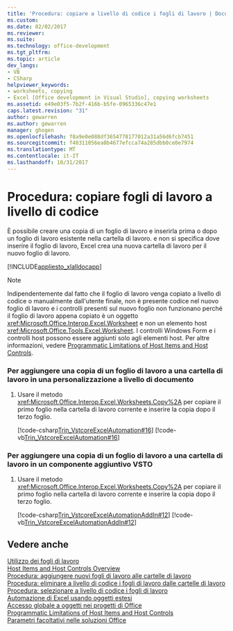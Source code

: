 ```yaml
---
title: 'Procedura: copiare a livello di codice i fogli di lavoro | Documenti Microsoft'
ms.custom: 
ms.date: 02/02/2017
ms.reviewer: 
ms.suite: 
ms.technology: office-development
ms.tgt_pltfrm: 
ms.topic: article
dev_langs:
- VB
- CSharp
helpviewer_keywords:
- worksheets, copying
- Excel [Office development in Visual Studio], copying worksheets
ms.assetid: e49e03f5-7b2f-416b-b5fe-0965336c47e1
caps.latest.revision: "31"
author: gewarren
ms.author: gewarren
manager: ghogen
ms.openlocfilehash: f8a9e0e088df3654778177012a31a56d6fcb7451
ms.sourcegitcommit: f40311056ea0b4677efcca74a285dbb0ce0e7974
ms.translationtype: MT
ms.contentlocale: it-IT
ms.lasthandoff: 10/31/2017
---
```

# <a name="how-to-programmatically-copy-worksheets"></a>Procedura: copiare fogli di lavoro a livello di codice
  È possibile creare una copia di un foglio di lavoro e inserirla prima o dopo un foglio di lavoro esistente nella cartella di lavoro. e non si specifica dove inserire il foglio di lavoro, Excel crea una nuova cartella di lavoro per il nuovo foglio di lavoro.  
  
 [!INCLUDE[appliesto_xlalldocapp](../vsto/includes/appliesto-xlalldocapp-md.md)]  
  
> [!NOTE]  
>  Indipendentemente dal fatto che il foglio di lavoro venga copiato a livello di codice o manualmente dall'utente finale, non è presente codice nel nuovo foglio di lavoro e i controlli presenti sul nuovo foglio non funzionano perché il foglio di lavoro appena copiato è un oggetto <xref:Microsoft.Office.Interop.Excel.Worksheet> e non un elemento host <xref:Microsoft.Office.Tools.Excel.Worksheet>. I controlli Windows Form e i controlli host possono essere aggiunti solo agli elementi host. Per altre informazioni, vedere [Programmatic Limitations of Host Items and Host Controls](../vsto/programmatic-limitations-of-host-items-and-host-controls.md).  
  
### <a name="to-add-a-copied-worksheet-to-a-workbook-in-a-document-level-customization"></a>Per aggiungere una copia di un foglio di lavoro a una cartella di lavoro in una personalizzazione a livello di documento  
  
1.  Usare il metodo <xref:Microsoft.Office.Interop.Excel.Worksheets.Copy%2A> per copiare il primo foglio nella cartella di lavoro corrente e inserire la copia dopo il terzo foglio.  
  
     [!code-csharp[Trin_VstcoreExcelAutomation#16](../vsto/codesnippet/CSharp/Trin_VstcoreExcelAutomationCS/Sheet1.cs#16)]
     [!code-vb[Trin_VstcoreExcelAutomation#16](../vsto/codesnippet/VisualBasic/Trin_VstcoreExcelAutomation/Sheet1.vb#16)]  
  
### <a name="to-add-a-copied-worksheet-to-a-workbook-in-a-vsto-add-in"></a>Per aggiungere una copia di un foglio di lavoro a una cartella di lavoro in un componente aggiuntivo VSTO  
  
1.  Usare il metodo <xref:Microsoft.Office.Interop.Excel.Worksheets.Copy%2A> per copiare il primo foglio nella cartella di lavoro corrente e inserire la copia dopo il terzo foglio.  
  
     [!code-csharp[Trin_VstcoreExcelAutomationAddIn#12](../vsto/codesnippet/CSharp/trin_vstcoreexcelautomationaddin/ThisAddIn.cs#12)]
     [!code-vb[Trin_VstcoreExcelAutomationAddIn#12](../vsto/codesnippet/VisualBasic/trin_vstcoreexcelautomationaddin/ThisAddIn.vb#12)]  
  
## <a name="see-also"></a>Vedere anche  
 [Utilizzo dei fogli di lavoro](../vsto/working-with-worksheets.md)   
 [Host Items and Host Controls Overview](../vsto/host-items-and-host-controls-overview.md)   
 [Procedura: aggiungere nuovi fogli di lavoro alle cartelle di lavoro](../vsto/how-to-programmatically-add-new-worksheets-to-workbooks.md)   
 [Procedura: eliminare a livello di codice i fogli di lavoro dalle cartelle di lavoro](../vsto/how-to-programmatically-delete-worksheets-from-workbooks.md)   
 [Procedura: selezionare a livello di codice i fogli di lavoro](../vsto/how-to-programmatically-select-worksheets.md)   
 [Automazione di Excel usando oggetti estesi](../vsto/automating-excel-by-using-extended-objects.md)   
 [Accesso globale a oggetti nei progetti di Office](../vsto/global-access-to-objects-in-office-projects.md)   
 [Programmatic Limitations of Host Items and Host Controls](../vsto/programmatic-limitations-of-host-items-and-host-controls.md)   
 [Parametri facoltativi nelle soluzioni Office](../vsto/optional-parameters-in-office-solutions.md)  
  
  